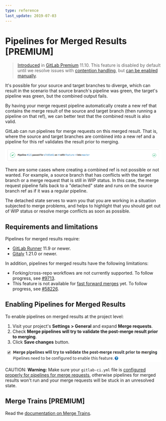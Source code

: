 ```yaml
---
type: reference
last_update: 2019-07-03
---
```


# Pipelines for Merged Results **[PREMIUM]**

> [Introduced](https://gitlab.com/gitlab-org/gitlab-ee/issues/7380) in [GitLab Premium](https://about.gitlab.com/pricing/) 11.10.
> This feature is disabled by default until we resolve issues with [contention handling](https://gitlab.com/gitlab-org/gitlab-ee/issues/11222), but [can be enabled manually](#enabling-pipelines-for-merged-results).

It's possible for your source and target branches to diverge, which can result
in the scenario that source branch's pipeline was green, the target's pipeline was green,
but the combined output fails.

By having your merge request pipeline automatically
create a new ref that contains the merge result of the source and target branch
(then running a pipeline on that ref), we can better test that the combined result
is also valid.

GitLab can run pipelines for merge requests
on this merged result. That is, where the source and target branches are combined into a
new ref and a pipeline for this ref validates the result prior to merging.

![Merge request pipeline as the head pipeline](img/merge_request_pipeline.png)

There are some cases where creating a combined ref is not possible or not wanted.
For example, a source branch that has conflicts with the target branch
or a merge request that is still in WIP status. In this case, the merge request pipeline falls back to a "detached" state
and runs on the source branch ref as if it was a regular pipeline.

The detached state serves to warn you that you are working in a situation
subjected to merge problems, and helps to highlight that you should
get out of WIP status or resolve merge conflicts as soon as possible.

## Requirements and limitations

Pipelines for merged results require:

- [GitLab Runner](https://gitlab.com/gitlab-org/gitlab-runner) 11.9 or newer.
- [Gitaly](https://gitlab.com/gitlab-org/gitaly) 1.21.0 or newer.

In addition, pipelines for merged results have the following limitations:

- Forking/cross-repo workflows are not currently supported. To follow progress,
  see [#9713](https://gitlab.com/gitlab-org/gitlab-ee/issues/9713).
- This feature is not available for
  [fast forward merges](../../../user/project/merge_requests/fast_forward_merge.md) yet.
  To follow progress, see [#58226](https://gitlab.com/gitlab-org/gitlab-ce/issues/58226).

## Enabling Pipelines for Merged Results

To enable pipelines on merged results at the project level:

1. Visit your project's **Settings > General** and expand **Merge requests**.
1. Check **Merge pipelines will try to validate the post-merge result prior to merging**.
1. Click **Save changes** button.

![Merge request pipeline config](img/merge_request_pipeline_config.png)

CAUTION: **Warning:**
Make sure your `gitlab-ci.yml` file is [configured properly for pipelines for merge requests](../index.md#configuring-pipelines-for-merge-requests),
otherwise pipelines for merged results won't run and your merge requests will be stuck in an unresolved state.

## Merge Trains **[PREMIUM]**

Read the [documentation on Merge Trains](merge_trains/index.md).

<!-- ## Troubleshooting

Include any troubleshooting steps that you can foresee. If you know beforehand what issues
one might have when setting this up, or when something is changed, or on upgrading, it's
important to describe those, too. Think of things that may go wrong and include them here.
This is important to minimize requests for support, and to avoid doc comments with
questions that you know someone might ask.

Each scenario can be a third-level heading, e.g. `### Getting error message X`.
If you have none to add when creating a doc, leave this section in place
but commented out to help encourage others to add to it in the future. -->
